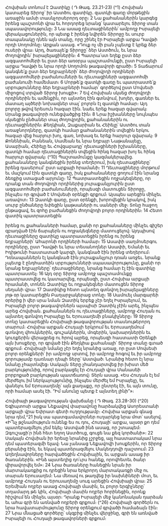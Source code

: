
Հովսիան տոնում է Զատիկը
( Դ Թագ. 23.21-23)
(^1) Հովսիան կատարեց Տիրոջ՝ իր Աստծու զատիկը. զատկի գառը մորթեցին առաջին ամսի տասնչորսերորդ օրը։ 2 Նա
քահանաներին կարգեց իրենց պաշտոնի վրա եւ հորդորեց նրանց՝ կատարելու Տիրոջ տան սպասավորությունը։ 3 Նա
ասաց ղեւտացիներին՝ ամբողջ Իսրայելի վերակացուներին, որ պետք է իրենց նվիրեն Տիրոջը եւ սուրբ տապանակը դնեն
այն տանը, որը շինել էր Իսրայելի արքա Դավթի որդի Սողոմոնը։ Արքան ասաց. «Դուք ոչ մի բան չպետք է կրեք ձեր
ուսերի վրա։ Արդ, ծառայե՛ք Տիրոջը՝ ձեր Աստծուն, եւ նրա ժողովրդին՝ իսրայելացիներին։ 4 Պատրա՛ստ եղեք ըստ ձեր
ազգատոհմերի եւ ըստ ձեր առօրյա պաշտամունքի, ըստ Իսրայելի արքա Դավթի եւ նրա որդի Սողոմոն թագավորի
գրածի։ 5 Տաճարում կանգնե՛ք ըստ ձեր եղբայրների՝ ձեր ժողովրդի որդիների ազգատոհմերի բաժանումների եւ
ղեւտացիների ազգատոհմի բաժանումի համեմատ։ 6 Մորթե՛ք զատկի գառը եւ պատրաստե՛ք սրբությունները ձեր
եղբայրների համար՝ գործելով ըստ Մովսեսի միջոցով տրված Տիրոջ խոսքի»։ 7 Եվ Հովսիան սկսեց ժողովրդի որդիներին
եւ ամենքին, որ այնտեղ էին գտնվում, խոյեր, գառներ եւ մատաղ այծերի նոխազներ տալ՝ բոլորն էլ զատկի համար։ Այդ
բոլորը թվով երեսուն հազար էին. նաեւ երեք հազար զվարակ։ Սրանք թագավորի ունեցվածքից էին։ 8 Նրա իշխանները
նույնպես սկսեցին ընծաներ տալ ժողովրդին, քահանաներին ու ղեւտացիներին։ Քեղկիան, Զաքարիան եւ Հեիելը՝
Աստծու տան առաջնորդները, զատկի համար քահանաներին տվեցին երկու հազար վեց հարյուր խոյ, գառ, նոխազ եւ
երեք հարյուր զվարակ։ 9 Քոնենիան, Բանեան, Սամեան եւ նրա եղբայր Նաթանայելը, Ասաբիան, Հեիելը եւ Հովզաբադը՝
ղեւտացիների իշխանները, զատկի համար ղեւտացիներին տվեցին հինգ հազար խոյ եւ հինգ հարյուր զվարակ։
(^10) Պաշտամունքը կազմակերպվեց. քահանաները կանգնեցին իրենց տեղերում, իսկ ղեւտացիները՝ իրենց դասերում՝
ըստ արքայի հրամանի։ 11 Ղեւտացիները մորթում եւ մաշկում էին զատկի գառը, իսկ քահանաները ցողում էին նրանց
ձեռքից ստացած արյունը։ 12 Պատրաստեցին ողջակեզները, որ դրանք տան ժողովրդի որդիներից յուրաքանչյուրին ըստ
ազգատոհմերի բաժանումների, որպեսզի մատուցեն Տիրոջը, ինչպես որ գրված է Մովսեսի օրենքի գրքում։ Այսպես
արեցին մինչեւ առավոտ։ 13 Զատկի գառը, ըստ օրենքի, խորովեցին կրակով, իսկ սուրբ ընծաները եփեցին կաթսաների
ու սաների մեջ։ Տոնը հաջող ընթացավ, եւ զոհը բաժանեցին ժողովրդի բոլոր որդիներին։ 14 Հետո զատիկ պատրաստեցին


իրենց ու քահանաների համար, քանի որ քահանաները մինչեւ գիշեր զբաղված էին ճարպերն ու ողջակեզները
մատուցելով։ Այդպիսով ղեւտացիները զատիկը պատրաստեցին իրենց ու իրենց եղբայրների՝ Ահարոնի որդիների
համար։ 15 Ասափի սաղմոսերգու որդիները, ըստ Դավթի եւ նրա տեսանողներ Ասափի, Եմանի եւ Իդիթունի հաստատած
կարգի, կանգնած էին իրենց տեղերում։ Դռնապաններն էլ կանգնած էին յուրաքանչյուր դռան առջեւ. նրանք չպետք է
ընդհատեին սրբությունների սպասավորությունը, քանի որ նրանց եղբայրները՝ ղեւտացիները, նրանց համար էլ էին
զատիկը պատրաստել։ 16 Այդ օրը Տիրոջ ամբողջ պաշտամունքը պատրաստվեց ու կատարվեց, որպեսզի, ըստ Հովսիա
արքայի հրամանի, տոնեն Զատիկը եւ ողջակեզներ մատուցեն Տիրոջ սեղանի վրա։ 17 Զատիկից հետո այնտեղ գտնվող
իսրայելացիները յոթ օր կատարեցին Բաղարջակերաց տոնը։ 18 Սամուել մարգարեի օրերից ի վեր սրա նման Զատիկ
երբեք չէր եղել Իսրայելում, եւ Իսրայելի բոլոր թագավորներն այսպիսի Զատիկ չէին արել, ինչպես արեց Հովսիան.
քահանաներն ու ղեւտացիները, ամբողջ Հուդան ու այնտեղ գտնվող Իսրայելը եւ Երուսաղեմի բնակիչները։ 19 Տիրոջ տոնը
կատարեցին Հովսիայի թագավորության տասնութերորդ տարում։ Հովսիա արքան Հուդայի երկրում եւ Երուսաղեմում
գտնվող վհուկներին, գուշակներին, մոգերին, կախարդներին եւ կուռքերին վերացրեց ու հրով այրեց, որպեսզի
հաստատի Օրենքի այն խոսքերը, որ գրված էին Քեղկիա քահանայի՝ Տիրոջ տանը գտած գրքում։ Հովսիայի նմանը չէր
եղել նրանից առաջ, որ ըստ Մովսեսի բոլոր օրենքների՝ իր ամբողջ սրտով, իր ամբողջ հոգով եւ իր ամբողջ զորությամբ
դառնար դեպի Տերը՝ Աստված։ Նրանից հետո էլ նրա նմանը չհայտնվեց։ Սակայն Տերը չհանդարտվեց իր խիստ մեծ
բարկությունից, որով բարկացել էր Հուդայի վրա Մանասեի բորբոքած բարկության պատճառով։ Տերն ասաց. «Ես
Հուդան էլ եմ մերժելու իմ ներկայությունից, ինչպես մերժել եմ Իսրայելը, եւ վանելու եմ Երուսաղեմը՝ այն քաղաքը, որ
ընտրել էի, եւ այն տունը, որի համար ասել էի. “Իմ անունը պետք է այնտեղ լինի”»։

Հովսիայի թագավորության վախճանը
( Դ Թագ. 23.28-30)
(^20) Եգիպտոսի արքա Նեքավով փարավոնը հարձակվեց Ասորեստանի արքայի վրա Եփրատ գետի ուղղությամբ։
Հովսիա արքան գնաց նրա դեմ,^21 իսկ սա պատգամավորներ ուղարկեց նրա մոտ՝ ասելով. «Ի՞նչ թշնամություն ունենք
ես ու դու, Հուդայի՛ արքա, այսօր քո դեմ պատերազմելու չեմ եկել։ Աստված ինձ ասաց, որ շտապեմ։ Զգուշացի՛ր ինձ
հետ եղող Աստծուց, գուցե նա քեզ կործանի»։ 22 Սակայն Հովսիան իր երեսը նրանից չշրջեց, այլ հաստատակամ նրա դեմ
պատերազմի ելավ։ Նա չանսաց Նեքավովի խոսքերին, որ Տիրոջ բերանից էին, եւ եկավ պատերազմելու Մակեդդովի
դաշտում։ 23 Աղեղնավորները հարվածեցին Հովսիային, եւ արքան ասաց իր ծառաներին. «Ինձ այստեղից դո՛ւրս հանեք,
որովհետեւ ծանր վիրավորվել եմ»։ 24 Նրա ծառաները հանեցին նրան իր մարտակառքից ու դրեցին նրա երկրորդ
մարտակառքի մեջ ու տարան Երուսաղեմ։ Նա մեռավ ու թաղվեց իր նախնիների մոտ, եւ ամբողջ Հուդան ու
Երուսաղեմը սուգ արեցին Հովսիայի վրա։ 25 Երեմիան ողբեր ասաց Հովսիայի մասին, եւ բոլոր երգիչները՝ տղամարդ թե
կին, Հովսիայի մասին ողբեր հորինեցին, որոնք հիշվում են մինչեւ այսօր։ Դրանք Իսրայելի մեջ կանոնական դարձան եւ
ահա գրի են առնված ողբերի գրքում։
(^26) Հովսիայի գործերն ու նրա հավատարմությունը Տիրոջ օրենքում գրվածի համաձայն էին։ 27 Նրա մնացած գործերը՝
սկզբից մինչեւ վերջինը, գրի են առնված Իսրայելի ու Հուդայի թագավորների գրքում։
